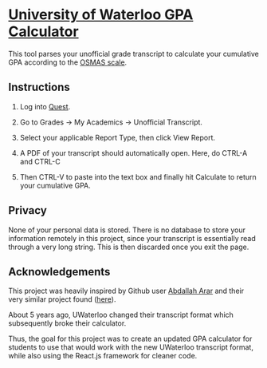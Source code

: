 # [University of Waterloo GPA Calculator](https://caseofcamel.github.io/uwaterloo-gpa-calculator/)

This tool parses your unofficial grade transcript to calculate your cumulative GPA according to the [OSMAS scale](https://www.ouac.on.ca/guide/omsas-conversion-table/).

## Instructions
1. Log into [Quest](https://uwaterloo.ca/quest/").

2. Go to Grades -> My Academics -> Unofficial Transcript.

3. Select your applicable Report Type, then click View Report.

4. A PDF of your transcript should automatically open. Here, do CTRL-A and CTRL-C

5. Then CTRL-V to paste into the text box and finally hit Calculate to return your cumulative GPA.

## Privacy
None of your personal data is stored. There is no database to store your information remotely in this project, since your transcript is essentially read through a very long string. This is then discarded once you exit the page.

## Acknowledgements
This project was heavily inspired by Github user [Abdallah Arar](https://github.com/abdallaharar) and their very similar project found ([here](https://github.com/abdallaharar/autogpa-uwaterloo#readme)).

About 5 years ago, UWaterloo changed their transcript format which subsequently broke their calculator.

Thus, the goal for this project was to create an updated GPA calculator for students to use that would work with the new UWaterloo transcript format, while also using the React.js framework for cleaner code.
